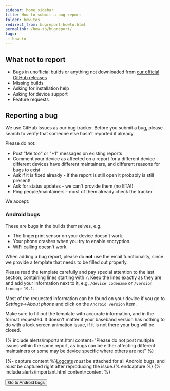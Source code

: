 ```yaml
---
sidebar: home_sidebar
title: How to submit a bug report
folder: how-tos
redirect_from: bugreport-howto.html
permalink: /how-to/bugreport/
tags:
 - how-to
---
```


## What not to report
  - Bugs in unofficial builds or anything not downloaded from [our official GitHub releases](https://github.com/nokia-mt/releases/)
  - Missing builds
  - Asking for installation help
  - Asking for device support
  - Feature requests

## Reporting a bug

We use GitHub Issues as our bug tracker. Before you submit a bug, please search to verify that someone else hasn't reported it already.

Please do not:
- Post "Me too" or "+1" messages on existing reports
- Comment your device as affected on a report for a different device - different devices have different maintainers, and different reasons for bugs to exist
- Ask if it is fixed already - if the report is still open it probably is still present!
- Ask for status updates - we can't provide them (no ETA!)
- Ping people/maintainers - most of them already check the tracker

We accept:

### Android bugs

These are bugs in the builds themselves, e.g.
  - The fingerprint sensor on your device doesn't work.
  - Your phone crashes when you try to enable encryption.
  - WiFi calling doesn't work.

When adding a bug report, please do **not** use the email functionality, since we provide a template that needs to be filled out properly.

Please read the template carefully and pay special attention to the last section, containing lines starting with `/`.
Keep the lines exactly as they are and add your information next to it, e.g. `/device codename` or `/version lineage-19.1`.

Most of the requested information can be found on your device if you go to *Settings->About phone* and click on the `Android version` item.

Make sure to fill out the template with accurate information, and in the format requested. It doesn't matter if your baseband version has nothing to do with a lock screen animation issue, if it is not there your bug will be closed.

  {% include alerts/important.html content="Please do not post multiple issues within the same report, as bugs can be either affecting different maintainers or some may be device specific where others are not" %}

  {%- capture content %}[Logcats](https://wiki.lineageos.org/how-to/logcat/) *must* be attached for all Android bugs, and *must* be captured right after reproducing the issue.{% endcapture %}
  {% include alerts/important.html content=content %}

<a href="https://github.com/nokia-mt/etc/issues"><button class="btn btn-primary">Go to Android bugs</button></a>
